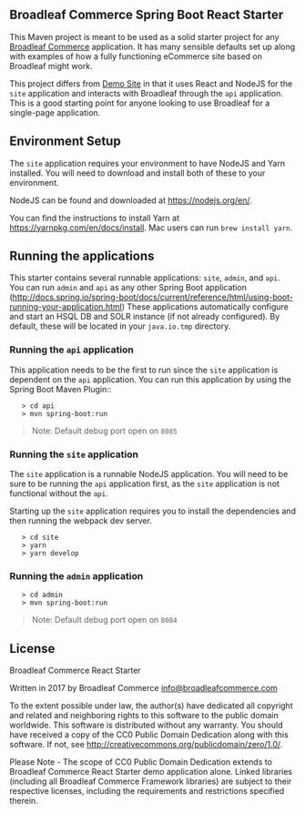 ## Broadleaf Commerce Spring Boot React Starter

This Maven project is meant to be used as a solid starter project for any [Broadleaf Commerce](http://www.broadleafcommerce.org) application.
It has many sensible defaults set up along with examples of how a fully functioning eCommerce site based on Broadleaf might work. 

This project differs from [Demo Site](https://github.com/BroadleafCommerce/DemoSite) in that it uses React and NodeJS for the `site` application and interacts with Broadleaf through the `api` application. This is a good starting point for anyone looking to use Broadleaf for a single-page application.

## Environment Setup

The `site` application requires your environment to have NodeJS and Yarn installed. You will need to download and install both 
of these to your environment. 

NodeJS can be found and downloaded at https://nodejs.org/en/.

You can find the instructions to install Yarn at https://yarnpkg.com/en/docs/install. Mac users can run `brew install yarn`.

## Running the applications
This starter contains several runnable applications: `site`, `admin`, and `api`.
You can run `admin` and `api` as any other Spring Boot application (http://docs.spring.io/spring-boot/docs/current/reference/html/using-boot-running-your-application.html)
These applications automatically configure and start an HSQL DB and SOLR instance (if not already configured).
By default, these will be located in your `java.io.tmp` directory.

### Running the `api` application

This application needs to be the first to run since the `site` application is dependent on the `api` application. You can run
this application by using the Spring Boot Maven Plugin::

```
   > cd api
   > mvn spring-boot:run
```

> Note: Default debug port open on `8085` 

### Running the `site` application

The `site` application is a runnable NodeJS application. You will need to be sure to be running the `api` application first,
as the `site` application is not functional without the `api`. 

Starting up the `site` application requires you to install the dependencies and then running the webpack dev server.

```
   > cd site
   > yarn
   > yarn develop
```

### Running the `admin` application
```
   > cd admin
   > mvn spring-boot:run
```
> Note: Default debug port open on `8084` 

## License

Broadleaf Commerce React Starter

Written in 2017 by Broadleaf Commerce info@broadleafcommerce.com

To the extent possible under law, the author(s) have dedicated all copyright and related and neighboring rights to this software to the public domain worldwide. This software is distributed without any warranty.
You should have received a copy of the CC0 Public Domain Dedication along with this software. If not, see <http://creativecommons.org/publicdomain/zero/1.0/>.

Please Note - The scope of CC0 Public Domain Dedication extends to Broadleaf Commerce React Starter demo application alone. Linked libraries (including all Broadleaf Commerce Framework libraries) are subject to their respective licenses, including the requirements and restrictions specified therein.
